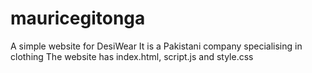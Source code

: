 # mauricegitonga
A simple website for DesiWear
It is a Pakistani company specialising in clothing
The website has index.html, script.js and style.css
